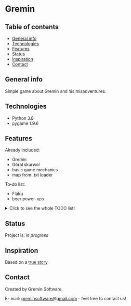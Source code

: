 # Gremin 

## Table of contents
* [General info](#general-info)
* [Technologies](#technologies)
* [Features](#features)
* [Status](#status)
* [Inspiration](#inspiration)
* [Contact](#contact)

## General info
Simple game about Gremin and his misadventures. 


## Technologies
* Python 3.8
* pygame 1.9.6

## Features

Already included:
* Gremin
* Góral skurwol
* basic game mechanics
* map from .txt loader

To-do list:
* Flaku
* beer power-ups

<details>
  <summary>Click to see the whole TODO list!</summary>
  
 ![Features](https://i.ibb.co/6gCsnsR/features.png)
 
</details>

## Status
Project is: _in progress_

## Inspiration
Based on a [true story](https://www.youtube.com/watch?v=5hpi2bpGHp0)

## Contact
Created by Gremin Software

E- mail: greminsoftware@gmail.com - feel free to contact us!
